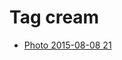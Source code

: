 <!--
title: Tag cream
date: 2020-06-28T14:56:50.470Z
tags:
-->
# Tag cream

 * [Photo 2015-08-08 21](126202669317.md)